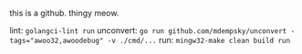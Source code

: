 this is a github. thingy meow.

lint: ```golangci-lint run```
unconvert: ```go run github.com/mdempsky/unconvert -tags="awoo32,awoodebug" -v ./cmd/...```
run: ```mingw32-make clean build run```